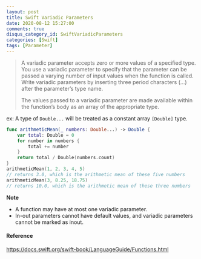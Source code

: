 ```yaml
---
layout: post
title: Swift Variadic Parameters
date: 2020-08-12 15:27:00
comments: true
disqus_category_id: SwiftVariadicParameters
categories: [Swift]
tags: [Parameter]
---
```


> A variadic parameter accepts zero or more values of a specified type. You use a variadic parameter to specify that the parameter can be passed a varying number of input values when the function is called. Write variadic parameters by inserting three period characters (...) after the parameter’s type name.
>
> The values passed to a variadic parameter are made available within the function’s body as an array of the appropriate type. 

ex: A type of `Double...` will be treated as a constant array `[Double]` type.

```swift
func arithmeticMean(_ numbers: Double...) -> Double {
    var total: Double = 0
    for number in numbers {
        total += number
    }
    return total / Double(numbers.count)
}
arithmeticMean(1, 2, 3, 4, 5)
// returns 3.0, which is the arithmetic mean of these five numbers
arithmeticMean(3, 8.25, 18.75)
// returns 10.0, which is the arithmetic mean of these three numbers
```

**Note**
- A function may have at most one variadic parameter.
- In-out parameters cannot have default values, and variadic parameters cannot be marked as inout.

#### Reference

<https://docs.swift.org/swift-book/LanguageGuide/Functions.html>
